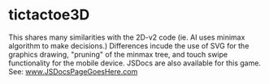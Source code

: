 # tictactoe3D
This shares many similarities with the 2D-v2 code (ie. AI uses minimax algorithm to make decisions.)
Differences incude the use of SVG for the graphics drawing, "pruning" of the minmax tree, and touch swipe functionality for the mobile device.
JSDocs are also available for this game. See: www.JSDocsPageGoesHere.com